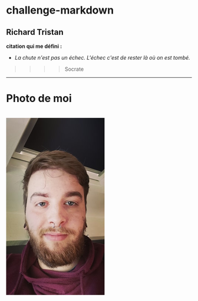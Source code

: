 # challenge-markdown
## Richard Tristan
<b>citation qui me défini :
* </b><i>La chute n'est pas un échec. L'échec c'est de rester là où on est tombé.</i>
>>>> Socrate
---
# <b>Photo de moi</b>
 <br><img src="https://github.com/Richardtristan/challenge-markdown/blob/main/moi.jpg">

